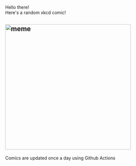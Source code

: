 Hello there! <br>Here's a random xkcd comic!<br>
## <img src="https://imgs.xkcd.com/comics/nasa_press_conference.png" alt="meme" width="400"/><br>
Comics are updated once a day using Github Actions